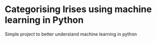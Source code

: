 # Categorising Irises using machine learning in Python
Simple project to better understand machine learning in python
